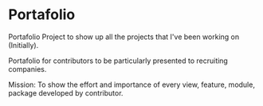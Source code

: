 # Portafolio
Portafolio  Project to show up all the projects that I've been working on (Initially).  

Portafolio for contributors to be particularly presented to recruiting companies.  

Mission: To show the effort and importance of every view, feature, module, package developed by contributor.
